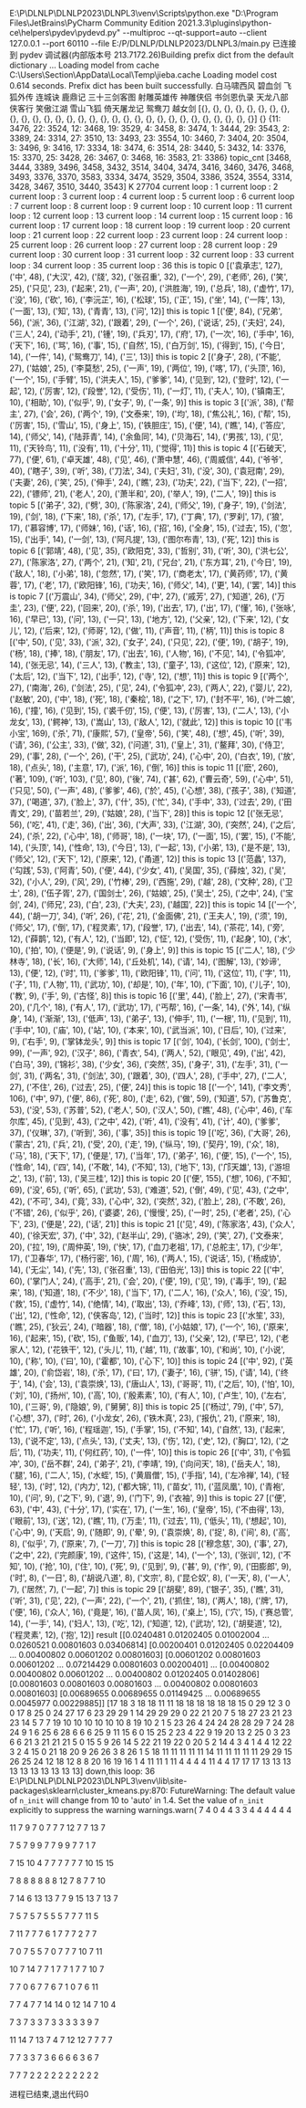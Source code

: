 E:\P\DLNLP\DLNLP2023\DLNPL3\venv\Scripts\python.exe "D:\Program Files\JetBrains\PyCharm Community Edition 2021.3.3\plugins\python-ce\helpers\pydev\pydevd.py" --multiproc --qt-support=auto --client 127.0.0.1 --port 60110 --file E:/P/DLNLP/DLNLP2023/DLNPL3/main.py
已连接到 pydev 调试器(内部版本号 213.7172.26)Building prefix dict from the default dictionary ...
Loading model from cache C:\Users\Section\AppData\Local\Temp\jieba.cache
Loading model cost 0.614 seconds.
Prefix dict has been built successfully.
白马啸西风
碧血剑
飞狐外传
连城诀
鹿鼎记
三十三剑客图
射雕英雄传
神雕侠侣
书剑恩仇录
天龙八部
侠客行
笑傲江湖
雪山飞狐
倚天屠龙记
鸳鸯刀
越女剑
[{}, {}, {}, {}, {}, {}, {}, {}, {}, {}, {}, {}, {}, {}, {}, {}, {}, {}, {}, {}, {}, {}, {}, {}, {}, {}, {}, {}, {}, {}]
{}
{11: 3476, 22: 3524, 12: 3468, 19: 3529, 4: 3458, 8: 3474, 1: 3444, 29: 3543, 2: 3389, 24: 3314, 27: 3510, 13: 3493, 23: 3554, 10: 3460, 7: 3404, 20: 3504, 3: 3496, 9: 3416, 17: 3334, 18: 3474, 6: 3514, 28: 3440, 5: 3432, 14: 3376, 15: 3370, 25: 3428, 26: 3467, 0: 3468, 16: 3583, 21: 3386}
topic_cnt
[3468, 3444, 3389, 3496, 3458, 3432, 3514, 3404, 3474, 3416, 3460, 3476, 3468, 3493, 3376, 3370, 3583, 3334, 3474, 3529, 3504, 3386, 3524, 3554, 3314, 3428, 3467, 3510, 3440, 3543]
K 27704
current loop : 1
current loop : 2
current loop : 3
current loop : 4
current loop : 5
current loop : 6
current loop : 7
current loop : 8
current loop : 9
current loop : 10
current loop : 11
current loop : 12
current loop : 13
current loop : 14
current loop : 15
current loop : 16
current loop : 17
current loop : 18
current loop : 19
current loop : 20
current loop : 21
current loop : 22
current loop : 23
current loop : 24
current loop : 25
current loop : 26
current loop : 27
current loop : 28
current loop : 29
current loop : 30
current loop : 31
current loop : 32
current loop : 33
current loop : 34
current loop : 35
current loop : 36
this is topic  0
[('袁承志', 127), ('中', 48), ('大汉', 42), ('牋', 32), ('张召重', 32), ('一个', 29), ('老师', 26), ('笑', 25), ('只见', 23), ('起来', 21), ('一声', 20), ('洪胜海', 19), ('总兵', 18), ('虚竹', 17), ('没', 16), ('砍', 16), ('李沅芷', 16), ('松球', 15), ('正', 15), ('坐', 14), ('一阵', 13), ('一面', 13), ('知', 13), ('青青', 13), ('问', 12)]
this is topic  1
[('便', 84), ('兄弟', 56), ('派', 36), ('江湖', 32), ('跟着', 29), ('一个', 26), ('说话', 25), ('夫妇', 24), ('三人', 24), ('动手', 21), ('锺', 19), ('兵刃', 17), ('府', 17), ('一次', 16), ('手中', 16), ('天下', 16), ('骂', 16), ('事', 15), ('自然', 15), ('白万剑', 15), ('得到', 15), ('今日', 14), ('一件', 14), ('鸳鸯刀', 14), ('三', 13)]
this is topic  2
[('身子', 28), ('不能', 27), ('姑娘', 25), ('李莫愁', 25), ('一声', 19), ('两位', 19), ('喀', 17), ('头顶', 16), ('一个', 15), ('手臂', 15), ('洪夫人', 15), ('爹爹', 14), ('见到', 12), ('登时', 12), ('一起', 12), ('厉害', 12), ('段誉', 12), ('受伤', 11), ('一灯', 11), ('夫人', 10), ('镇南王', 10), ('相助', 10), ('似乎', 9), ('女子', 9), ('一条', 9)]
this is topic  3
[('派', 38), ('帮主', 27), ('会', 26), ('两个', 19), ('文泰来', 19), ('均', 18), ('焦公礼', 16), ('帮', 15), ('厉害', 15), ('雪山', 15), ('身上', 15), ('铁胆庄', 15), ('便', 14), ('瞧', 14), ('答应', 14), ('师父', 14), ('陆菲青', 14), ('余鱼同', 14), ('贝海石', 14), ('男孩', 13), ('见', 11), ('天铃鸟', 11), ('没有', 11), ('十分', 11), ('觉得', 11)]
this is topic  4
[('石破天', 77), ('便', 61), ('卓天雄', 48), ('见', 46), ('萧中慧', 46), ('周威信', 44), ('爷爷', 40), ('瞎子', 39), ('听', 38), ('刀法', 34), ('夫妇', 31), ('没', 30), ('袁冠南', 29), ('夫妻', 26), ('笑', 25), ('伸手', 24), ('瞧', 23), ('功夫', 22), ('当下', 22), ('一招', 22), ('镖师', 21), ('老人', 20), ('萧半和', 20), ('举人', 19), ('二人', 19)]
this is topic  5
[('弟子', 32), ('劈', 30), ('陈家洛', 24), ('师父', 19), ('身子', 19), ('剑法', 19), ('剑', 18), ('下来', 18), ('杀', 17), ('左手', 17), ('丁典', 17), ('罗刹', 17), ('狼', 17), ('慕容博', 17), ('师妹', 16), ('话', 16), ('招', 16), ('全身', 15), ('过去', 15), ('忽', 15), ('出手', 14), ('一剑', 13), ('阿凡提', 13), ('图尔布青', 13), ('死', 12)]
this is topic  6
[('郭靖', 48), ('见', 35), ('欧阳克', 33), ('哲别', 31), ('听', 30), ('洪七公', 27), ('陈家洛', 27), ('两个', 21), ('知', 21), ('兄台', 21), ('东方耳', 21), ('今日', 19), ('敌人', 18), ('小弟', 18), ('忽然', 17), ('笑', 17), ('商老太', 17), ('黄药师', 17), ('黄蓉', 17), ('老', 17), ('欧阳锋', 16), ('功夫', 16), ('师父', 14), ('更', 14), ('罢', 14)]
this is topic  7
[('万震山', 34), ('师父', 29), ('中', 27), ('戚芳', 27), ('知道', 26), ('万圭', 23), ('便', 22), ('回来', 20), ('杀', 19), ('出去', 17), ('出', 17), ('懂', 16), ('张咏', 16), ('早已', 13), ('问', 13), ('一只', 13), ('地方', 12), ('父亲', 12), ('下来', 12), ('女儿', 12), ('后来', 12), ('师哥', 12), ('做', 11), ('声音', 11), ('柄', 11)]
this is topic  8
[('中', 50), ('见', 33), ('派', 32), ('女子', 24), ('只见', 22), ('便', 19), ('胡子', 19), ('杨', 18), ('捧', 18), ('朋友', 17), ('出去', 16), ('人物', 16), ('不见', 14), ('令狐冲', 14), ('张无忌', 14), ('三人', 13), ('教主', 13), ('童子', 13), ('这位', 12), ('原来', 12), ('太后', 12), ('当下', 12), ('出手', 12), ('寺', 12), ('想', 11)]
this is topic  9
[('两个', 27), ('南海', 26), ('剑法', 25), ('见', 24), ('令狐冲', 23), ('两人', 22), ('婴儿', 22), ('赵敏', 20), ('中', 18), ('死', 18), ('秦桧', 18), ('之下', 17), ('封不平', 16), ('叶二娘', 16), ('撞', 16), ('见到', 15), ('裘千仞', 15), ('便', 13), ('厉害', 13), ('二人', 13), ('小龙女', 13), ('鳄神', 13), ('嵩山', 13), ('敌人', 12), ('就此', 12)]
this is topic  10
[('韦小宝', 169), ('杀', 71), ('康熙', 57), ('皇帝', 56), ('笑', 48), ('想', 45), ('听', 39), ('请', 36), ('公主', 33), ('做', 32), ('问道', 31), ('皇上', 31), ('鳌拜', 30), ('侍卫', 29), ('事', 28), ('一个', 26), ('干', 25), ('武功', 24), ('心中', 20), ('白衣', 19), ('放', 18), ('点头', 18), ('主意', 17), ('派', 16), ('倒', 16)]
this is topic  11
[('麽', 260), ('著', 109), ('听', 103), ('见', 80), ('後', 74), ('甚', 62), ('曹云奇', 59), ('心中', 51), ('只见', 50), ('一声', 48), ('爹爹', 46), ('於', 45), ('心想', 38), ('孩子', 38), ('知道', 37), ('喝道', 37), ('脸上', 37), ('什', 35), ('忙', 34), ('手中', 33), ('过去', 29), ('田青文', 29), ('苗若兰', 29), ('姑娘', 28), ('当下', 28)]
this is topic  12
[('张无忌', 56), ('吃', 41), ('走', 36), ('出', 36), ('大声', 33), ('江湖', 30), ('突然', 24), ('之后', 24), ('杀', 22), ('心中', 18), ('师哥', 18), ('一块', 17), ('一面', 15), ('罢', 15), ('不能', 14), ('头顶', 14), ('性命', 13), ('今日', 13), ('一起', 13), ('小弟', 13), ('是不是', 13), ('师父', 12), ('天下', 12), ('原来', 12), ('甬道', 12)]
this is topic  13
[('范蠡', 137), ('勾践', 53), ('阿青', 50), ('便', 44), ('少女', 41), ('吴国', 35), ('薛烛', 32), ('吴', 32), ('小人', 29), ('风', 29), ('竹棒', 29), ('西施', 29), ('越', 28), ('文种', 28), ('卫士', 28), ('伍子胥', 27), ('国剑士', 26), ('姑娘', 25), ('吴士', 25), ('之中', 24), ('宝剑', 24), ('师兄', 23), ('白', 23), ('大夫', 23), ('越国', 22)]
this is topic  14
[('一个', 44), ('胡一刀', 34), ('听', 26), ('花', 21), ('金面佛', 21), ('王夫人', 19), ('须', 19), ('师父', 17), ('倒', 17), ('程灵素', 17), ('段誉', 17), ('出去', 14), ('茶花', 14), ('旁', 12), ('薛鹊', 12), ('有人', 12), ('当即', 12), ('怔', 12), ('受伤', 11), ('起身', 10), ('水', 10), ('拍', 10), ('便是', 9), ('说话', 9), ('身上', 9)]
this is topic  15
[('二人', 18), ('少林寺', 18), ('长', 16), ('大师', 14), ('丘处机', 14), ('请', 14), ('图解', 13), ('妙谛', 13), ('便', 12), ('时', 11), ('爹爹', 11), ('欧阳锋', 11), ('问', 11), ('这位', 11), ('字', 11), ('子', 11), ('人物', 11), ('武功', 10), ('却是', 10), ('年', 10), ('下面', 10), ('儿子', 10), ('教', 9), ('手', 9), ('古怪', 8)]
this is topic  16
[('里', 44), ('脸上', 27), ('宋青书', 20), ('几个', 18), ('有人', 17), ('武功', 17), ('丐帮', 16), ('一条', 14), ('外', 14), ('纵身', 14), ('渐渐', 13), ('低声', 13), ('弟子', 13), ('伸手', 11), ('一根', 11), ('见到', 11), ('手中', 10), ('庙', 10), ('站', 10), ('本来', 10), ('武当派', 10), ('日后', 10), ('过来', 9), ('右手', 9), ('掌钵龙头', 9)]
this is topic  17
[('剑', 104), ('长剑', 100), ('剑士', 99), ('一声', 92), ('汉子', 86), ('青衣', 54), ('两人', 52), ('眼见', 49), ('出', 42), ('白马', 39), ('锦衫', 38), ('少女', 36), ('突然', 35), ('身子', 31), ('左手', 31), ('一剑', 31), ('两名', 31), ('剑法', 30), ('跟着', 30), ('四人', 28), ('手中', 27), ('二人', 27), ('不住', 26), ('过去', 25), ('便', 24)]
this is topic  18
[('一个', 141), ('李文秀', 106), ('中', 97), ('便', 86), ('死', 80), ('走', 62), ('做', 59), ('知道', 57), ('苏鲁克', 53), ('没', 53), ('苏普', 52), ('老人', 50), ('汉人', 50), ('瞧', 48), ('心中', 46), ('车尔库', 45), ('见到', 43), ('之中', 42), ('听', 41), ('没有', 41), ('计', 40), ('爹爹', 37), ('仪琳', 37), ('听到', 36), ('事', 35)]
this is topic  19
[('吃', 36), ('大哥', 26), ('蒙古', 21), ('兵', 21), ('受', 20), ('走', 19), ('纵马', 19), ('契丹', 19), ('众', 18), ('马', 18), ('天下', 17), ('便是', 17), ('当年', 17), ('弟子', 16), ('便', 15), ('一个', 15), ('性命', 14), ('四', 14), ('不敢', 14), ('不知', 13), ('地下', 13), ('邝天雄', 13), ('游坦之', 13), ('前', 13), ('吴三桂', 12)]
this is topic  20
[('便', 155), ('想', 106), ('不知', 69), ('没', 65), ('听', 65), ('武功', 53), ('难道', 52), ('倒', 49), ('见', 43), ('之中', 42), ('不可', 34), ('竟', 33), ('心中', 32), ('突然', 32), ('脸上', 28), ('不敢', 26), ('不错', 26), ('似乎', 26), ('婆婆', 26), ('慢慢', 25), ('一时', 25), ('老者', 25), ('心下', 23), ('便是', 22), ('话', 21)]
this is topic  21
[('见', 49), ('陈家洛', 43), ('众人', 40), ('徐天宏', 37), ('中', 32), ('赵半山', 29), ('骆冰', 29), ('笑', 27), ('文泰来', 20), ('拉', 19), ('周仲英', 19), ('快', 17), ('血刀老祖', 17), ('总舵主', 17), ('少年', 17), ('卫春华', 17), ('杨行密', 16), ('周', 16), ('两人', 15), ('说话', 15), ('杨成协', 14), ('无尘', 14), ('先', 13), ('张召重', 13), ('田伯光', 13)]
this is topic  22
[('中', 60), ('掌门人', 24), ('高手', 21), ('会', 20), ('便', 19), ('见', 19), ('毒手', 19), ('起来', 18), ('知道', 18), ('不少', 18), ('当下', 17), ('二人', 16), ('众人', 16), ('没', 15), ('救', 15), ('虚竹', 14), ('绝情', 14), ('取出', 13), ('乔峰', 13), ('师', 13), ('石', 13), ('出', 12), ('性命', 12), ('侠客岛', 12), ('当时', 12)]
this is topic  23
[('水笙', 33), ('瞧', 25), ('狄云', 24), ('暗器', 18), ('僧', 18), ('小姑娘', 17), ('一个', 16), ('原来', 16), ('起来', 15), ('砍', 15), ('鱼贩', 14), ('血刀', 13), ('父亲', 12), ('早已', 12), ('老家人', 12), ('花铁干', 12), ('头儿', 11), ('越', 11), ('故事', 10), ('和尚', 10), ('小说', 10), ('称', 10), ('曰', 10), ('霍都', 10), ('心下', 10)]
this is topic  24
[('中', 92), ('英雄', 20), ('俞岱岩', 18), ('杀', 17), ('曰', 17), ('妻子', 16), ('骈', 15), ('请', 14), ('终于', 14), ('会', 13), ('袁崇焕', 13), ('唐山人', 13), ('哥哥', 11), ('之后', 10), ('怕', 10), ('刘', 10), ('扬州', 10), ('高', 10), ('殷素素', 10), ('有人', 10), ('卢生', 10), ('左右', 10), ('三哥', 9), ('隐娘', 9), ('舅舅', 8)]
this is topic  25
[('杨过', 79), ('中', 57), ('心想', 37), ('时', 26), ('小龙女', 26), ('铁木真', 23), ('报仇', 21), ('原来', 18), ('忙', 17), ('听', 16), ('程瑶迦', 15), ('手掌', 15), ('不知', 14), ('自然', 13), ('起来', 13), ('说不定', 13), ('点头', 13), ('丈夫', 13), ('伤', 12), ('史', 12), ('胸口', 12), ('之后', 11), ('功夫', 11), ('何红药', 10), ('一件', 10)]
this is topic  26
[('中', 31), ('令狐冲', 30), ('岳不群', 24), ('弟子', 21), ('李靖', 19), ('向问天', 18), ('岳夫人', 18), ('腿', 16), ('二人', 15), ('水蛭', 15), ('黄眉僧', 15), ('手指', 14), ('左冷禅', 14), ('轻轻', 13), ('时', 12), ('内力', 12), ('都大锦', 11), ('苗女', 11), ('蓝凤凰', 10), ('青袍', 10), ('问', 9), ('之下', 9), ('退', 9), ('门下', 9), ('衣袖', 9)]
this is topic  27
[('便', 63), ('中', 43), ('十分', 17), ('实在', 17), ('一生', 16), ('皇帝', 15), ('不由得', 13), ('眼前', 13), ('送', 12), ('瞧', 11), ('万圭', 11), ('过去', 11), ('低头', 11), ('想起', 10), ('心中', 9), ('天启', 9), ('随即', 9), ('晕', 9), ('袁崇焕', 8), ('捉', 8), ('间', 8), ('高', 8), ('似乎', 7), ('原来', 7), ('一刀', 7)]
this is topic  28
[('穆念慈', 30), ('事', 27), ('之中', 22), ('完颜康', 19), ('这件', 15), ('这是', 14), ('一个', 13), ('张训', 12), ('不知', 10), ('抢', 10), ('住', 10), ('死', 9), ('见到', 9), ('甚', 9), ('作', 9), ('田膨郎', 9), ('时', 8), ('一日', 8), ('胡说八道', 8), ('文宗', 8), ('昆仑奴', 8), ('一天', 8), ('一人', 7), ('居然', 7), ('一起', 7)]
this is topic  29
[('胡斐', 89), ('银子', 35), ('瞧', 31), ('听', 31), ('见', 22), ('一声', 22), ('一个', 21), ('抓住', 18), ('两人', 18), ('牌', 17), ('便', 16), ('众人', 16), ('竟是', 16), ('苗人凤', 16), ('桌上', 15), ('穴', 15), ('赛总管', 14), ('一手', 14), ('妇人', 13), ('吃', 12), ('知道', 12), ('武功', 12), ('胡斐道', 12), ('程灵素', 12), ('抱', 12)]
result
[[0.0240481  0.01202405 0.01002004 ... 0.0260521  0.00801603 0.03406814]
 [0.00200401 0.01202405 0.02204409 ... 0.00400802 0.00601202 0.00801603]
 [0.00601202 0.00801603 0.00601202 ... 0.07214429 0.00801603 0.00200401]
 ...
 [0.00400802 0.00400802 0.00601202 ... 0.00400802 0.01202405 0.01402806]
 [0.00801603 0.00801603 0.00801603 ... 0.00400802 0.00801603 0.00801603]
 [0.00689655 0.00689655 0.01149425 ... 0.00689655 0.0045977  0.00229885]]
[17 18  3 18 18 11 11 18 18 18 18 18 18 15  0 29 12  3  0  0 17  8 25  0
 24 27 17  6 23 29 29  1 14 29 29 29  0 22 21 20  7  5 18 27 23 21 23 23
 14  5  7  7 19 10 10 10 10 10 10  8 19 10  2  1  5 23 26  4 24 24 28 28
 29  7 24 28 24  9  1  6 25  6 28  6  6  6 25  9 11 15  6  0 15 25  2 23
  4 22  9 19 20 13  2 25  0  3 23  6  6 21  3 21 21 21  5  0 15  5  9 26
 14  5 22 21 19 22  0 20  5  2 14  4  3  4  1  4  4 12 22  3  2  4 15  0
 21 18 20  9 26 26  3  8 26  1  5 18 11 11 11 11 11 14 11 11 11 11 11 29
 29 15 26 25 24 12 18 12  8  8 20 16 19 16  1  4 11 11  1 11  4  4  4  4
 11  4  4 17 17 17 13 13 13 13 13 13 13 13 13 13]
down,this loop: 36
E:\P\DLNLP\DLNLP2023\DLNPL3\venv\lib\site-packages\sklearn\cluster\_kmeans.py:870: FutureWarning: The default value of `n_init` will change from 10 to 'auto' in 1.4. Set the value of `n_init` explicitly to suppress the warning
  warnings.warn(
7 4 0 4 4 3 3 4 4 4 4 4 4 

11 7 9 7 0 7 7 7 12 7 7 13 7 

7 5 7 9 9 7 7 9 9 7 7 1 7 

7 15 10 4 7 7 7 7 7 7 10 15 15 

7 8 8 8 8 8 8 12 7 8 7 7 10 

7 14 6 13 13 7 7 9 15 13 7 13 7 

7 5 7 5 7 5 5 5 7 7 7 11 5 

7 11 7 7 7 6 1 7 7 7 2 7 7 

7 0 7 5 5 7 0 7 7 7 10 7 11 

10 7 14 7 7 1 7 7 1 7 7 10 7 

7 7 0 6 7 7 6 7 1 0 7 6 11 

7 7 4 7 7 14 14 0 12 14 7 10 4 

7 3 7 3 3 7 3 3 3 3 3 9 7 

11 14 7 13 7 4 7 12 12 7 7 7 7 

7 7 3 3 7 3 6 6 6 6 3 6 7 

7 7 7 2 2 2 2 2 2 2 2 2 2 


进程已结束,退出代码0